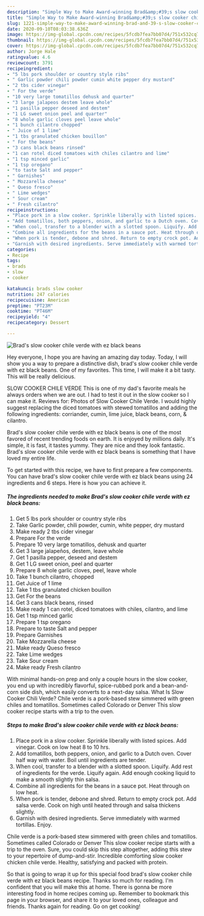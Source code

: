 ```yaml
---
description: "Simple Way to Make Award-winning Brad&amp;#39;s slow cooker chile verde with ez black beans"
title: "Simple Way to Make Award-winning Brad&amp;#39;s slow cooker chile verde with ez black beans"
slug: 1221-simple-way-to-make-award-winning-brad-and-39-s-slow-cooker-chile-verde-with-ez-black-beans
date: 2020-09-10T08:03:38.636Z
image: https://img-global.cpcdn.com/recipes/5fcdb7fea7bb07d4/751x532cq70/brads-slow-cooker-chile-verde-with-ez-black-beans-recipe-main-photo.jpg
thumbnail: https://img-global.cpcdn.com/recipes/5fcdb7fea7bb07d4/751x532cq70/brads-slow-cooker-chile-verde-with-ez-black-beans-recipe-main-photo.jpg
cover: https://img-global.cpcdn.com/recipes/5fcdb7fea7bb07d4/751x532cq70/brads-slow-cooker-chile-verde-with-ez-black-beans-recipe-main-photo.jpg
author: Jorge Hale
ratingvalue: 4.6
reviewcount: 3791
recipeingredient:
- "5 lbs pork shoulder or country style ribs"
- " Garlic powder chili powder cumin white pepper dry mustard"
- "2 tbs cider vinegar"
- " For the verde"
- "10 very large tomatillos dehusk and quarter"
- "3 large jalapeos destem leave whole"
- "1 pasilla pepper deseed and destem"
- "1 LG sweet onion peel and quarter"
- "8 whole garlic cloves peel leave whole"
- "1 bunch cilantro chopped"
- " Juice of 1 lime"
- "1 tbs granulated chicken bouillon"
- " For the beans"
- "3 cans black beans rinsed"
- "1 can rotel diced tomatoes with chiles cilantro and lime"
- "1 tsp minced garlic"
- "1 tsp oregano"
- "to taste Salt and pepper"
- " Garnishes"
- " Mozzarella cheese"
- " Queso fresco"
- " Lime wedges"
- " Sour cream"
- " Fresh cilantro"
recipeinstructions:
- "Place pork in a slow cooker. Sprinkle liberally with listed spices. Add vinegar. Cook on low heat 8 to 10 hrs."
- "Add tomatillos, both peppers, onion, and garlic to a Dutch oven. Cover half way with water. Boil until ingredients are tender."
- "When cool, transfer to a blender with a slotted spoon. Liquify. Add rest of ingredients for the verde. Liquify again. Add enough cooking liquid to make a smooth slightly thin salsa."
- "Combine all ingredients for the beans in a sauce pot. Heat through on low heat."
- "When pork is tender, debone and shred. Return to empty crock pot. Add salsa verde. Cook on high until heated through and salsa thickens slightly."
- "Garnish with desired ingredients. Serve immediately with warmed tortillas. Enjoy."
categories:
- Recipe
tags:
- brads
- slow
- cooker

katakunci: brads slow cooker 
nutrition: 247 calories
recipecuisine: American
preptime: "PT23M"
cooktime: "PT46M"
recipeyield: "4"
recipecategory: Dessert

---
```



![Brad&#39;s slow cooker chile verde with ez black beans](https://img-global.cpcdn.com/recipes/5fcdb7fea7bb07d4/751x532cq70/brads-slow-cooker-chile-verde-with-ez-black-beans-recipe-main-photo.jpg)

Hey everyone, I hope you are having an amazing day today. Today, I will show you a way to prepare a distinctive dish, brad&#39;s slow cooker chile verde with ez black beans. One of my favorites. This time, I will make it a bit tasty. This will be really delicious.

SLOW COOKER CHILE VERDE This is one of my dad&#39;s favorite meals he always orders when we are out. I had to test it out in the slow cooker so I can make it. Reviews for: Photos of Slow Cooker Chile Verde. I would highly suggest replacing the diced tomatoes with stewed tomatillos and adding the following ingredients: corriander, cumin, lime juice, black beans, corn, &amp; cilantro.

Brad&#39;s slow cooker chile verde with ez black beans is one of the most favored of recent trending foods on earth. It is enjoyed by millions daily. It's simple, it is fast, it tastes yummy. They are nice and they look fantastic. Brad&#39;s slow cooker chile verde with ez black beans is something that I have loved my entire life.


To get started with this recipe, we have to first prepare a few components. You can have brad&#39;s slow cooker chile verde with ez black beans using 24 ingredients and 6 steps. Here is how you can achieve it.

<!--inarticleads1-->

##### The ingredients needed to make Brad&#39;s slow cooker chile verde with ez black beans:

1. Get 5 lbs pork shoulder or country style ribs
1. Take  Garlic powder, chili powder, cumin, white pepper, dry mustard
1. Make ready 2 tbs cider vinegar
1. Prepare  For the verde
1. Prepare 10 very large tomatillos, dehusk and quarter
1. Get 3 large jalapeños, destem, leave whole
1. Get 1 pasilla pepper, deseed and destem
1. Get 1 LG sweet onion, peel and quarter
1. Prepare 8 whole garlic cloves, peel, leave whole
1. Take 1 bunch cilantro, chopped
1. Get  Juice of 1 lime
1. Take 1 tbs granulated chicken bouillon
1. Get  For the beans
1. Get 3 cans black beans, rinsed
1. Make ready 1 can rotel, diced tomatoes with chiles, cilantro, and lime
1. Get 1 tsp minced garlic
1. Prepare 1 tsp oregano
1. Prepare to taste Salt and pepper
1. Prepare  Garnishes
1. Take  Mozzarella cheese
1. Make ready  Queso fresco
1. Take  Lime wedges
1. Take  Sour cream
1. Make ready  Fresh cilantro


With minimal hands-on prep and only a couple hours in the slow cooker, you end up with incredibly flavorful, spice-rubbed pork and a bean-and-corn side dish, which easily converts to a next-day salsa. What Is Slow Cooker Chili Verde? Chile verde is a pork-based stew simmered with green chiles and tomatillos. Sometimes called Colorado or Denver This slow cooker recipe starts with a trip to the oven. 

<!--inarticleads2-->

##### Steps to make Brad&#39;s slow cooker chile verde with ez black beans:

1. Place pork in a slow cooker. Sprinkle liberally with listed spices. Add vinegar. Cook on low heat 8 to 10 hrs.
1. Add tomatillos, both peppers, onion, and garlic to a Dutch oven. Cover half way with water. Boil until ingredients are tender.
1. When cool, transfer to a blender with a slotted spoon. Liquify. Add rest of ingredients for the verde. Liquify again. Add enough cooking liquid to make a smooth slightly thin salsa.
1. Combine all ingredients for the beans in a sauce pot. Heat through on low heat.
1. When pork is tender, debone and shred. Return to empty crock pot. Add salsa verde. Cook on high until heated through and salsa thickens slightly.
1. Garnish with desired ingredients. Serve immediately with warmed tortillas. Enjoy.


Chile verde is a pork-based stew simmered with green chiles and tomatillos. Sometimes called Colorado or Denver This slow cooker recipe starts with a trip to the oven. Sure, you could skip this step altogether, adding this stew to your repertoire of dump-and-stir. Incredible comforting slow cooker chicken chile verde. Healthy, satisfying and packed with protein. 

So that is going to wrap it up for this special food brad&#39;s slow cooker chile verde with ez black beans recipe. Thanks so much for reading. I'm confident that you will make this at home. There is gonna be more interesting food in home recipes coming up. Remember to bookmark this page in your browser, and share it to your loved ones, colleague and friends. Thanks again for reading. Go on get cooking!
